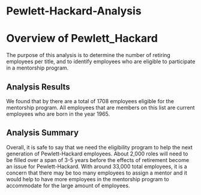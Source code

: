 # Pewlett-Hackard-Analysis




# Overview of Pewlett_Hackard
The purpose of this analysis is to determine the number of retiring employees per title, and to identify employees who are eligible to participate in a mentorship program.



## **Analysis Results**

We found that by there are a total of 1708 employees eligible for the mentorship program.
All employees that are members on this list are current employees who are born in the year 1965.

## **Analysis Summary**
Overall, it is safe to say that we need the eligibility program to help the next generation of Pewlett-Hackard employees. About 2,000 roles will need to be filled over a span of 3-5 years before the effects of retirement become an issue for Pewlett-Hackard. 
With around 33,000 total employees, it is a concern that there may be too many employees to assign a mentor and it would help to have more employees in the mentorship program to accommodate for the large amount of employees. 
